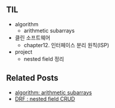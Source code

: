 ## TIL
- algorithm
    - arithmetic subarrays
- 클린 소프트웨어
    - chapter12. 인터페이스 분리 원칙(ISP)
- project
    - nested field 정리

## Related Posts
- [algorithm: arithmetic subarrays](https://github.com/aohus/TIL/blob/main/algorithm/List/dynamic_array_arithmetic_subarrays.ipynb)
- [DRF : nested field CRUD]()